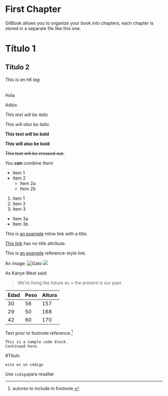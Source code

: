 # First Chapter

GitBook allows you to organize your book into chapters, each chapter is stored in a separate file like this one.

# Título 1 
## Título 2 
###### This is an h6 tag 

Hola

Adiós

*This text will be italic* 

_This will also be italic_ 

**This text will be bold** 

__This will also be bold__ 

~~This text will be crossed out.~~ 

_You **can** combine them_ 

* Item 1 
* Item 2 
   * Item 2a 
   * Item 2b 

1. Item 1 
2. Item 2 
3. Item 3 
 * Item 3a 
 * Item 3b 
 
This is [an example](http://example.com/ "Title") inline link with a title. 
 
[This link](http://example.net/) has no title attribute. 
 
This is [an example][psicamb] reference-style link. 
 
[psicamb]: http://www.psicamb.org/  "Psicologia Ambiental"

An image: ![Gato](/assets/image.jpg) ![](/assets/índice.jpg)

As Kanye West said: 
> We're living the future so > the present is our past. 

| Edad|Peso|Altura| 
| ---|---|---| 
| 30 | 56| 157|
| 29 | 50 |168| 
| 42 | 60 |170|

Text prior to footnote reference.[^2] 


    This is a sample code block. 
    Continued here.
     
#Título

```
esto es un código
```

Use `codigo`para resaltar



[^2]: autores to include in footnote. 

 
 
 
